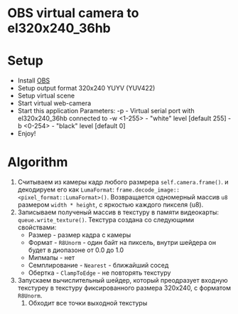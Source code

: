 # OBS virtual camera to el320x240_36hb

# Setup
* Install [OBS](https://obsproject.com/)
* Setup output format 320x240 YUYV (YUV422)
* Setup virtual scene
* Start virtual web-camera
* Start this application
    Parameters:
    -p <port> - Virtual serial port with el320x240_36hb connected to
    -w <1-255> - "white" level [default 255]
    -b <0-254> - "black" level [default 0]
* Enjoy!

# Algorithm
1. Считываем из камеры кадр любого размрера `self.camera.frame()`. и декодируем его как `LumaFormat`: `frame.decode_image::<pixel_format::LumaFormat>()`.  Возвращается одномерный массив `u8` размером `width * height`, с яркостью каждого пикселя (u8).
2. Записываем полученый массив в текстуру в памяти видеокарты: `queue.write_texture()`. Текстура создана со следующими свойствами:
    - Размер - размер кадра с камеры
    - Формат - `R8Unorm` - один байт на пиксель, внутри шейдера он будет в диопазоне от 0.0 до 1.0
    - Мипмапы - нет
    - Семплирование - `Nearest` - ближайший сосед
    - Обертка - `ClampToEdge` - не повторять текстуру
3. Запускаем вычислительный шейдер, который преодразует входную текстуреу в текстуру фиксированного размера 320x240, с форматом `R8Unorm`.
    1. Обходит все точки выходной текстуры


